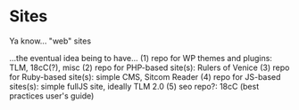# Sites
Ya know... "web" sites

...the eventual idea being to have... 
(1) repo for WP themes and plugins: TLM, 18cC(?), misc
(2) repo for PHP-based site(s): Rulers of Venice
(3) repo for Ruby-based site(s): simple CMS, Sitcom Reader
(4) repo for JS-based sites(s): simple fullJS site, ideally TLM 2.0
(5) seo repo?: 18cC (best practices user's guide)
